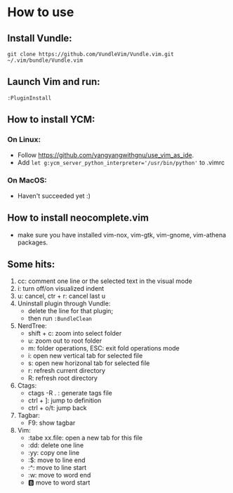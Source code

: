 # How to use

## Install Vundle: 

`git clone https://github.com/VundleVim/Vundle.vim.git ~/.vim/bundle/Vundle.vim`

## Launch Vim and run: 

`:PluginInstall`

## How to install YCM: 

### On Linux: 
* Follow https://github.com/yangyangwithgnu/use_vim_as_ide. 
* Add `let g:ycm_server_python_interpreter='/usr/bin/python'` to .vimrc

### On MacOS: 
* Haven't succeeded yet :)

## How to install neocomplete.vim
* make sure you have installed vim-nox, vim-gtk, vim-gnome, vim-athena packages.  

## Some hits: 

1. <leader>cc: comment one line or the selected text in the visual mode
1. <leader>i: turn off/on visualized indent
1. u: cancel, ctr + r: cancel last u
1. Uninstall plugin through Vundle: 
    * delete the line for that plugin; 
    * then run `:BundleClean`
1. NerdTree: 
    * shift + c: zoom into select folder
    * u: zoom out to root folder
    * m: folder operations, ESC: exit fold operations mode
    * i: open new vertical tab for selected file
    * s: open new horizonal tab for selected file
    * r: refresh current directory
    * R: refresh root directory
1. Ctags: 
    * ctags -R . : generate tags file
    * ctrl + ]: jump to definition
    * ctrl + o/t: jump back
1. Tagbar: 
    * F9: show tagbar
1. Vim: 
    * :tabe xx.file: open a new tab for this file
    * :dd: delete one line
    * :yy: copy one line
    * :$: move to line end
    * :^: move to line start
    * :w: move to word end
    * :b: move to word start
